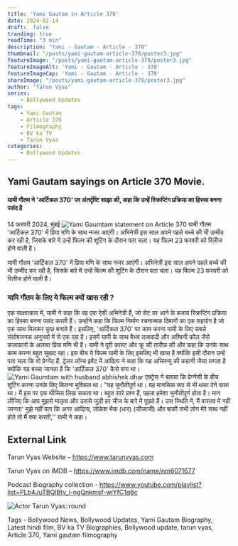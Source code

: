```yaml
---
title: 'Yami Gautam in Article 370'
date: 2024-02-14
draft:  false   
tranding: true  
readTime: "3 min"
description: "Yami - Gautam - Article - 370"
thumbnail: "/posts/yami-gautam-article-370/poster3.jpg"
featureImage: "/posts/yami-gautam-article-370/poster3.jpg"
featureImageAlt: 'Yami - Gautam - Article - 370'
featureImageCap: 'Yami - Gautam - Article - 370'
shareImage: "/posts/yami-gautam-article-370/poster3.jpg"
author: "Tarun Vyas"
series:
    - Bollywood Updates
tags:
    - Yami Gautam    
    - Article 370
    - Filmography
    - BV ka TV
    - Tarun Vyas
categories:
    - Bollywood Updates
---
```

## Yami Gautam sayings on Article 370 Movie. 

#### यामी गौतम ने 'आर्टिकल 370' पर अंतर्दृष्टि साझा की, कहा कि उन्हें स्क्रिप्टिंग प्रक्रिया का हिस्सा बनना पसंद है

14 फरवरी 2024, मुंबई 
![Yami Gaumtam statement on Article 370](/posts/yami-gautam-article-370/poster1.jpg)
यामी गौतम 'आर्टिकल 370' में प्रिया मणि के साथ नजर आएंगी। अभिनेत्री इस साल अपने पहले बच्चे की भी उम्मीद कर रही है, जिसके बारे में उन्हें फिल्म की शूटिंग के दौरान पता चला। यह फिल्म 23 फरवरी को रिलीज होने वाली है।

यामी गौतम 'आर्टिकल 370' में प्रिया मणि के साथ नजर आएंगी। अभिनेत्री इस साल अपने पहले बच्चे की भी उम्मीद कर रही है, जिसके बारे में उन्हें फिल्म की शूटिंग के दौरान पता चला। यह फिल्म 23 फरवरी को रिलीज होने वाली है।

### यामि गौतम के लिए ये फिल्म क्यों खास रही ?

एक साक्षात्कार में, यामी ने कहा कि वह एक ऐसी अभिनेत्री हैं, जो सेट पर आने के बजाय स्क्रिप्टिंग प्रक्रिया का हिस्सा बनना पसंद करती हैं। उन्होंने कहा कि फिल्म निर्माण रचनात्मक दिमागों का एक सहयोग है जो एक साथ मिलकर कुछ बनाते हैं। इसलिए, 'आर्टिकल 370' पर काम करना यामी के लिए सबसे संतोषजनक अनुभवों में से एक रहा है। इसमें यामी के साथ वैभव तत्ववादी और अश्विनी कौल जैसे कलाकारों के अलावा प्रिया मणि भी हैं। यामी ने पूरी कास्ट और क्रू की तारीफ की और कहा कि उनके साथ काम करना बहुत सुखद रहा। इस बीच ये फिल्म यामी के लिए इसलिए भी खास है क्योंकि इसी दौरान उन्हें पता चला कि वो प्रेग्नेंट हैं. ट्रेलर लॉन्च इवेंट में आदित्य ने कहा कि यह अभिमन्यु की कहानी जैसा लगता है क्योंकि यह बच्चा जानता है कि 'आर्टिकल 370' कैसे बना था।
![Yami Gaumtam with husband abhishek dhar](/posts/yami-gautam-article-370/poster2.jpg)
एक्ट्रेस ने बताया कि प्रेग्नेंसी के बीच शूटिंग करना उनके लिए कितना मुश्किल था। "यह चुनौतीपूर्ण था। यह मानसिक रूप से भी थका देने वाला था। मैं इस पर एक थीसिस लिख सकता था। बहुत सारे प्रश्न हैं, पहला हमेशा चुनौतीपूर्ण होता है। मान लीजिए कि आप मुझसे मातृत्व और उससे जुड़ी हर चीज के बारे में पूछते हैं। उस स्थिति में, मैं वास्तव में नहीं जानता' मुझे नहीं पता कि अगर आदित्य, लोकेश भैया (धार) (जीजाजी) और बाकी सभी लोग मेरे साथ नहीं होते तो मैं क्या करती,'' यामी ने कहा।


## External Link
Tarun Vyas Website – https://www.tarunvyas.com

Tarun Vyas on IMDB – https://www.imdb.com/name/nm6071677

Podcast Biography collection - https://www.youtube.com/playlist?list=PLb4JuTBQlBtv_i-ngQnkmsf-wiYfC1q6c

![Actor Tarun Vyas::round](/images/profile.png)

Tags - Bollywood News, Bollywood Updates, Yami Gautam Biography, Latest hindi film,  BV ka TV Biographies, Bollywood update, tarun vyas,
       Article 370, Yami gautam filmography





